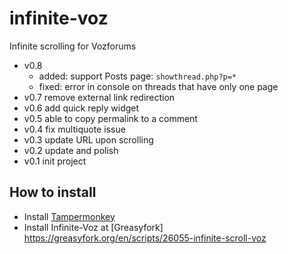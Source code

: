 # infinite-voz
Infinite scrolling for Vozforums

* v0.8
  * added: support Posts page: `showthread.php?p=*`
  * fixed: error in console on threads that have only one page
* v0.7 remove external link redirection
* v0.6 add quick reply widget
* v0.5 able to copy permalink to a comment
* v0.4 fix multiquote issue
* v0.3 update URL upon scrolling
* v0.2 update and polish
* v0.1 init project

## How to install
* Install [Tampermonkey](https://chrome.google.com/webstore/detail/tampermonkey/dhdgffkkebhmkfjojejmpbldmpobfkfo?hl=en)
* Install Infinite-Voz at [Greasyfork] https://greasyfork.org/en/scripts/26055-infinite-scroll-voz
